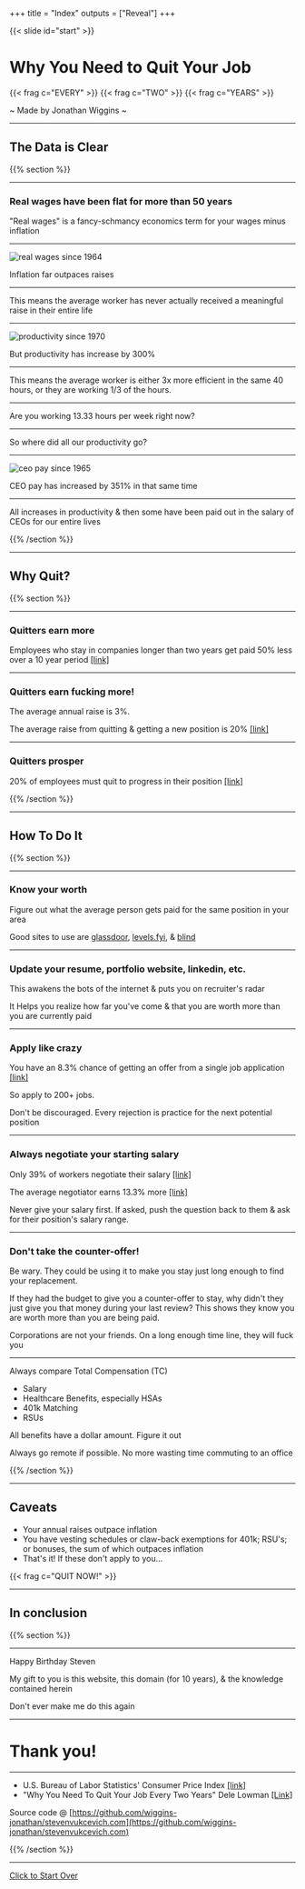 +++
title = "Index"
outputs = ["Reveal"]
+++

{{< slide id="start" >}}
# Why You Need to Quit Your Job
{{< frag c="EVERY" >}}
{{< frag c="TWO" >}}
{{< frag c="YEARS" >}}

~ Made by Jonathan Wiggins ~

---

## The Data is Clear

{{% section %}}

---

### Real wages have been flat for more than 50 years
"Real wages" is a fancy-schmancy economics term for your wages minus inflation

---

![real wages since 1964](/images/wages.jpg)

Inflation far outpaces raises

---


This means the average worker has never actually received a meaningful raise in
their entire life

---

![productivity since 1970](/images/productivity.png)

But productivity has increase by 300%

---

This means the average worker is either 3x more efficient in the same 40 hours,
or they are working 1/3 of the hours.

---

Are you working 13.33 hours per week right now?

---

So where did all our productivity go?

---
![ceo pay since 1965](/images/ceo_pay.png)

CEO pay has increased by 351% in that same time

---

All increases in productivity & then some have been paid out in the salary of
CEOs for our entire lives

{{% /section %}}

---

## Why Quit?

{{% section %}}

---

### Quitters earn more

Employees who stay in companies longer than two years get paid 50% less over
a 10 year period
[[link]](https://www.forbes.com/sites/cameronkeng/2014/06/22/employees-that-stay-in-companies-longer-than-2-years-get-paid-50-less/?sh=466ec56ae07f)

---

### Quitters earn fucking more!

The average annual raise is 3%.

The average raise from quitting & getting a new position is 20%
[[link]](https://www.usatoday.com/story/money/personalfinance/2013/09/18/how-much-of-a-pay-raise-can-you-expect-in-2014/2832791/)

---

### Quitters prosper

20% of employees must quit to progress in their position
[[link]](https://workinstitute.com/main-reason-for-leaving-is-career-development/)


{{% /section %}}

---

## How To Do It

{{% section %}}

---

### Know your worth

Figure out what the average person gets paid for the same position in your area

Good sites to use are
[glassdoor](https://www.glassdoor.com),
[levels.fyi](https://www.levels.fyi),
& [blind](https://www.teamblind.com/)

---

### Update your resume, portfolio website, linkedin, etc.

This awakens the bots of the internet & puts you on recruiter's radar

It Helps you realize how far you've come & that you are worth more than you are
currently paid

---

### Apply like crazy

You have an 8.3% chance of getting an offer from a single job application
[[link]](https://www.hirelehigh.com/post/how-many-applications-does-it-take-to-get-a-job)

So apply to 200+ jobs.

Don't be discouraged. Every rejection is practice for the next potential position

---

### Always negotiate your starting salary

Only 39% of workers negotiate their salary
[[link]](https://www.cnbc.com/2018/02/08/only-39-percent-of-workers-negotiated-their-salary-at-their-last-job-offer.html)

The average negotiator earns 13.3% more
[[link]](https://www.cnbc.com/2017/10/24/if-you-dont-negotiate-salary-you-could-lose-7500-a-year-glassdoor.html)

Never give your salary first. If asked, push the question back to them & ask for
their position's salary range.

---

### Don't take the counter-offer!
Be wary. They could be using it to make you stay just long enough to find your
replacement.

If they had the budget to give you a counter-offer to stay, why didn't they just
give you that money during your last review? This shows they know you are worth
more than you are being paid.

Corporations are not your friends. On a long enough time line, they will fuck you

---

Always compare Total Compensation (TC)
* Salary
* Healthcare Benefits, especially HSAs
* 401k Matching
* RSUs

All benefits have a dollar amount. Figure it out

Always go remote if possible. No more wasting time commuting to an office

{{% /section %}}

---
## Caveats
* Your annual raises outpace inflation
* You have vesting schedules or claw-back exemptions for 401k; RSU's; or
  bonuses, the sum of which outpaces inflation
* That's it! If these don't apply to you...

{{< frag c="QUIT NOW!" >}}

---

## In conclusion

{{% section %}}

---

Happy Birthday Steven

My gift to you is this website, this domain (for 10 years), & the knowledge contained herein

Don't ever make me do this again

---

# Thank you!

---

* U.S. Bureau of Labor Statistics' Consumer Price Index
  [[link]](https://www.bls.gov/cpi/)
* "Why You Need To Quit Your Job Every Two Years" Dele Lowman
  [[Link]](https://www.linkedin.com/pulse/why-you-need-quit-your-job-every-two-years-dele-smith)

Source code @
[https://github.com/wiggins-jonathan/stevenvukcevich.com](https://github.com/wiggins-jonathan/stevenvukcevich.com)

{{% /section %}}

---

[Click to Start Over](#start)
